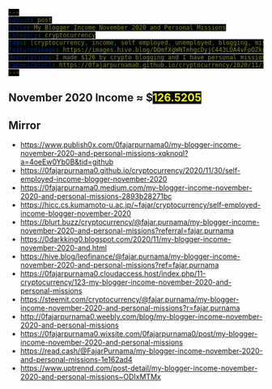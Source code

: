 ```yaml
---
layout: post
title: My Blogger Income November 2020 and Personal Missions
category: cryptocurrency
tags: [cryptocurrency, income, self employed, unemployed, blogging, mission, personal, introduce myself]
featuredimage: https://images.hive.blog/DQmfXgWNTmhgcDyjC443LDA4vFpQZkuNwkx9yof6dQfeTJ5/blogger-income-animation-november-2020.gif
description: I made $126 by crypto blogging and I have personal missions to accomplish before I am willing to let go of this job.
canonicalurl: https://0fajarpurnama0.github.io/cryptocurrency/2020/11/30/self-employed-income-blogger-november-2020
---
```

<style>
#contentcreation, #detailincome, #blogs, #publish0x, #publish0xcontest, #readcash, #blurtworld, #hiveblog, #steemit, #leofinance, #stemgeeks, #videos, #videoslist, #lbry, #image, #imagelist, #filearmy, #personalmonetization, #personalmonetizationlist, #coinimp, #bittubelink, #bravepublisher, #commontasks, #browsing, #bravebrowser, #bittubeairtime, #netboxbrowser, #cointiply, #cointiplylist, #cointiplyboardkinggame, #cointiplysurveyetc, #referrals, #referralsnote, #grade, #personnalcomments, #appendix, #donation, #mirrors {
            display: none; 
}
        
span {
  color: yellow;
  background: black;
}

#gradedollar {
  color: blue;
}

#grade {
  animation: shake 0.5s;
  animation-iteration-count: 19;
}

@keyframes shake {
  0% { transform: translate(1px, 1px) rotate(0deg); }
  10% { transform: translate(-1px, -2px) rotate(-1deg); }
  20% { transform: translate(-3px, 0px) rotate(1deg); }
  30% { transform: translate(3px, 2px) rotate(0deg); }
  40% { transform: translate(1px, -1px) rotate(1deg); }
  50% { transform: translate(-1px, 2px) rotate(-1deg); }
  60% { transform: translate(-3px, 1px) rotate(0deg); }
  70% { transform: translate(3px, 1px) rotate(-1deg); }
  80% { transform: translate(-1px, -1px) rotate(1deg); }
  90% { transform: translate(1px, 2px) rotate(0deg); }
  100% { transform: translate(1px, -2px) rotate(-1deg); }
}
</style>

<h2 id="contentcreation">Content Creation</h2>
<h3 id="blogs">Blogs</h3>
<ul>
	<li id="publish0x"><a href="https://www.publish0x.com/@0fajarpurnama0?a=4oeEw0Yb0B&tid=novemberincome"><b>Publish0x</b></a>: $<span id="publish0xdollar">35.53</span> of ETH, LRC, and BAT.</li>
	<li id="publish0xcontest"><a href="https://www.publish0x.com/publish0x-contests/dextokendefined-writing-contest-and-twitter-giveaway-winners-xzyvkjo?a=4oeEw0Yb0B&tid=novemberincome"><b>Publish0x Writing Competetion</b></a>: $<span id="publish0xcontestdollar">50</span> of ETH, LRC, and BAT.</li>
	<li id="readcash"><a href="https://read.cash/r/FajarPurnama"><b>ReadCash</b></a>: BCH 0 ≈ $<span id="readcashdollar">0</span></li>
  <li id="blurtworld"><a href="https://register.blurt.buzz/?referral=fajar.purnama"><b>BlurtWorld</b></a>: Blurt 746.735 ≈ $<span id="blurtworlddollar">9.25</span></li>
	<li id="hiveblog"><a href="https://hiveonboard.com/?ref=fajar.purnama"><b>HiveBlog</b></a>: HBD 10.088 + Hive 84.741 ≈ $<span id="hiveblogdollar">20.85</span></li>
	<li id="steemit"><a href="https://steemit.com/@fajar.purnama?r=fajar.purnama"><b>Steemit</b></a>: SBD 0.133 + Steem 1.725 ≈ $<span id="steemitdollar">1.1</span></li>
	<li id="leofinance"><a href="https://hiveonboard.com/?ref=fajar.purnama"><b>Leo Finance</b></a>: Leo 13.708 ≈ $<span id="leofinancedollar">3.23</span></li>
	<li id="stemgeeks"><a href="https://hiveonboard.com/?ref=fajar.purnama"><b>STEM Geeks</b></a>: STEM 166.290551 ≈ $<span id="stemgeeksdollar">6.08</span></li>
</ul>
<h3 id="videos">Videos</h3>
<ul>
    <li id="lbry"><a href="https://lbry.tv/$/invite/@0fajarpurnama0:e"><b>LBRY</b></a>: LBC 0 ≈ $<span id="lbrydollar">0</span></li>
</ul>
<h3 id="image">Images</h3>
<ul>
    <li id="filearmy"><a href="https://file.army/0fajarpurnama0"><b>Filearmy</b></a>: BTC 0.00000003 ≈ $<span id="filearmydollar">0.0005</span></li>
</ul>
<h3 id="personalmonetization">Personal Monetization</h3>
<ul>
    <li id="coinimp"><a href="https://www.coinimp.com/invite/8c923bdd-07f9-4051-a110-bf3db7fb8d07"><b>Coinimp</b></a>: MINTME 0 ≈ $<span id="coinimpdollar">0</span></li>
    <li id="bittubelink"><a href="https://bittube.app/?ref?2JY4FE0CP"><b>Bittube Link</b></a>: TUBE 0 ≈ $<span id="bittubelinkdollar">0</span></li>
    <li id="bravepublisher"><a href="https://brave.com/faj934"><b>Brave Publisher Reward</b></a>: BAT 0 ≈ $<span id="bravepublisherdollar">0</span></li>
</ul>
<h2 id="commontasks">Common Tasks</h2>
<h3 id="browsing">Browsing</h3>
<ul>
    <li id="bravebrowser"><a href="https://brave.com/faj934"><b>Brave Browser Reward</b></a>: BAT 0 ≈ $<span id="bravebrowserdollar">0</span></li>
    <li id="bittubeairtime"><a href="https://bittube.app/?ref?2JY4FE0CP"><b>Bittube Airtime</b></a>: TUBE 10.5 ≈ $<span id="bittubeairtimedollar">0.08</span></li>
    <li id="netboxbrowser"><a href="https://netbox.global/r/publish0x"><b>Netbox Browser</b></a>: NBX 20 ≈ $<span id="netboxbrowserdollar">0.4</span></li>
</ul>
<h3 id="cointiply"><a href="http://cointiply.com/r/lnEjx">Cointiply</a></h3>
<ul>
    <li id="cointiplysurveyetc"><b>Survey, faucet, etc.:</b> $<span id="cointiplysurveyetcdollar">0</span></li>
</ul>
<h3 id="referrals">Referrals</h3>
<p  id="referralsnote">Currently the quantity is too much to handle when the value I earned is not much. So I may report this on a separate article.</p>
<h2 id="october2020income">November 2020 Income ≈ $<span id="november2020incomedollar">126.5205</span></h2>
<h2 id="grade">Grade: <b id="gradedollar">C</b></h2>
<div id="personnalcomments">
<h2>Personnal Comments</h2>
<p>Yes, I earned $20 less than last month but I actually feel that I earned more than I expected. I wrote sad things last month and I predicted that I cannot continue like this much longer. It was sad for me because this would have been almost a perfect life as a full time content creator if I were living alone where earning a hundred dollar a month is enough for me. By then, I made a decision to stop working on <a href="https://www.publish0x.com/cryptocurrency-101-for-users?a=4oeEw0Yb0B&tid=novemberincome">my book</a>, stop writing about my ideas, stop pursuing online earnings, and complete my curriculum vitae to increase my opportunity of getting a job. Yes, this month I was working full in <a href="https://www.publish0x.com/fajar-purnama-academics?a=4oeEw0Yb0B&tid=novemberincome">publishing any research and scientific writing that I have written in the past during my studies online</a> where I only expect to earn a few pennies but I never expect that I reached over a hundred dollars a month once again and received some supportive comments that liked those works. Therefore I would like express my deepest gratitude to everyone in the platforms that I mentioned above.</p>

<h2>Personal Missions</h2>
<p>Last month I expressed my sadness of having to give up this dream job but this month I finally understood the main reason why I was sad. It is not truly because I have to give up my dream job but because I have personal missions that I want to fulfill. This month, I realized what those personal missions are that I subconsciously made long ago:</p>
<ol>
    <li>Publish everything that I have done during my studies to my blog. I have accomplished my primary mission long ago which are <a href="https://www.publish0x.com/fajar-purnama-academics?a=4oeEw0Yb0B&tid=novemberincome">publishing my publications, final project, thesis, and dissertation to my blog, and almost accomplished my secondary mission which are posting any research or scientific articles and assignments to my blog</a>. As for the rest of my small assignments, I am willing to post them leisurely and in indefinite time with ofcourse a quality that is good enough at least from my evaluation.</li>
    <li>Write an article about almost all the videos the I uploaded for example <a href="https://0fajarpurnama0.github.io/internet/2020/10/12/nvidia-cuda-optimus-laptop-linux">I wrote a detailed article about my current most popular video about fixing optimus laptop blank screen when installing Nvidia driver in Kali Linux</a>. One example that I really want to write is my tutorial about upgrading Moodle from version 1 to version 3 conducted on an actual case of elearning.unud.ac.id which I believed it is a significant problem that is rarely discussed.</li>
    <li>Finally, I would like to finish <a href="https://www.publish0x.com/cryptocurrency-101-for-users?a=4oeEw0Yb0B&tid=novemberincome">my book about cryptocurrency 101 for users</a>. I would like to stay unemployed and focus until I finish up to this mission or at least a majority of it. I am willing to put the rest of my desires to the shelf or to the waiting list for an indefinite of time. For example, I have more books that I want to write but if I have to give up on it, then I have to give up.</li>
    <li>Not only video record myself playing story video games but also write a detailed story and conversation of the video games. This was inspired by Youtube's timestamp and the situation since long that I no longer have time to play story video games but I still want to know the story so I watched the Youtube gameplay briefly. Also I wanted to be a video game streamer because I was actually a fan of story video games but have to give up playing games after I became busy since my undergraduate studies.</li>
    <li>I want to try referral blogging where I write a good article about a product that has a referral system and put my link there and see the earnings while at the same time adding more quantity to my blog. For example, <a href="https://0fajarpurnama0.github.io/cryptocurrency/2020/10/10/cryptocurrency-101-chapter-4">the fourth chapter of my book about cryptocurrency 101 for users</a>.</li>
    <li>I wanted to be a Youtuber because I enjoyed it and stories of famous crypto youtubers that he actually earns more quitting his job and do the work he was passionate about and one of them is being a crypto youtuber. Also a sarcasm that if we love Saturdays and hate Mondays is an indication that we hate our jobs and why are we stupid enough to accept how it is for years while other people are enjoying their lives? This happened to me in highschool, some years of my undergraduate, and my job in 2015. In my graduate studies and now I found blogger to be my passion more than a youtuber I really felt that the distance between Mondays and Fridays are short. Often during the weekends, I regretted to not work more on weekdays and wished I could go back to Monday where in the end I almost always chose not to take holidays on weekends and just keep blogging.</li>
    <li>I became very interested in cryptocurrency and I really want to start learning programming such as programming Bitcoin and writing smart contracts on Ethereum. Alas I am in a phase where learning is not appreciated but results mainly incomes are expected. I hope that I am wrong but the people whom I wrote this report for are probably are not interested in this writing but only interested in the numbers above and that is it whether it is enough or not, whether the numbers can amaze them or not. So I thank you very much if you really read in detail until this point.</li>
</ol>
</div>

<div id="appendix">
<h2>Appendix</h2>
<figure>
    <img src="https://images.hive.blog/DQmWr7SDTgg1bdE8bgC88Y86VnomVxiTHESA3WaJxoik7to/publish0x.PNG" onerror="this.onerror=null;this.src='https://404store.com/2020/11/30/publish0x.png';" alt="Publish0x Earnings" />
    <figcaption><a href="https://www.publish0x.com/register?a=4oeEw0Yb0B&tid=novemberincome">Publish0x</a> Earnings</figcaption>
</figure>

<figure>
    <img src="https://images.hive.blog/DQme4ShMLYCwt8DM9AKBPZLYTXSXbs2ur7dbL3GVktrDbCo/publish0x-contest.PNG" onerror="this.onerror=null;this.src='https://404store.com/2020/11/30/publish0x-contest.png';" alt="Publish0x Contest" />
    <figcaption><a href="https://www.publish0x.com/publish0x-contests/defifarmer-writing-contest-and-giveaway-1-dollars-050-cents-xmdqdrm?a=4oeEw0Yb0B&tid=novemberincome">Publish0x Competition</a> Earnings</figcaption>
</figure>

<figure>
    <img src="https://images.hive.blog/DQmagPm7YntZK4CPjR3YTEFUdgGXvDxBxVV8uWRxc4ykq2r/readcash.PNG" onerror="this.onerror=null;this.src='https://404store.com/2020/11/30/readcash.png';" alt="ReadCash Earnings" />
    <figcaption><a href="https://read.cash/r/FajarPurnama">ReadCash Earnings</a>, right after October Income report I did not earn anything. Either the admins read it and decide to blacklist me for it and/or the bot detected me as a cross poster. Well no matter, I did not come to <a href="https://read.cash/r/FajarPurnama">read.cash</a> for that. I initially came solely because it is another blogging platform especially a crypto one where users can tip in Bitcoin Cash and I want to share my posts to its users. The random rewarder bot was a surprising bonus and thank you for supporting me last month. I'm thankful enough to be allowed to post there and I will continue.</figcaption>
</figure>

<figure>
    <img src="https://images.hive.blog/DQmY58Q9ve839GyLcrBVW8yPMhK6xXrySKapThh6Wc4sgtS/blurt.PNG" onerror="this.onerror=null;this.src='https://404store.com/2020/11/30/blurt.png';" alt="Blurt Earnings" />
    <figcaption><a href="https://register.blurt.buzz/?referral=fajar.purnama">Blurt Earnings</a></figcaption>
</figure>

<figure>
    <img src="https://images.hive.blog/DQmaEPAMUKnaCpWDmm4o11P5KHt5GSifmibbKzuKNetFdPk/hive.PNG" onerror="this.onerror=null;this.src='https://404store.com/2020/11/30/hive.png';" alt="Hive Earnings" />
    <figcaption><a href="https://hiveonboard.com/?ref=fajar.purnama">Hive Earnings</a></figcaption>
</figure>

<figure>
    <img src="https://images.hive.blog/DQmXo8mfvFJQzECmS722Sxi63yg8TKTjBnXBxMMPzQ1ceKP/steem.PNG" onerror="this.onerror=null;this.src='https://404store.com/2020/11/30/steem.png';" alt="Steemit Earnings" />
    <figcaption><a href="https://steemit.com/@fajar.purnama?r=fajar.purnama">Steemit</a> Earnings</figcaption>
</figure>

<figure>
    <img src="https://images.hive.blog/DQmbHVmFwkTAjoQhEswmEVPQXAMSJanp4kirAWaW9VM8hFk/stem-leo-ash.PNG" onerror="this.onerror=null;this.src='https://404store.com/2020/11/30/stem-leo-ash.png';" alt="Leo Finance Earnings" />
    <figcaption><a href="https://hiveonboard.com/?ref=fajar.purnama">Leo Finance</a> and <a href="https://hiveonboard.com/?ref=fajar.purnama">STEM Geeks</a> Earnings</figcaption>
</figure>

<figure>
    <img src="https://images.hive.blog/DQmSEh6d8rmxFcW1ahHJRtiHvHBi9XmeLQVHioFLSnVYofZ/filearmy.PNG" onerror="this.onerror=null;this.src='https://404store.com/2020/11/30/filearmy.png';" alt="Filearmy Earnings" />
    <figcaption><a href="https://file.army/0fajarpurnama0">Filearmy</a> Earnings</figcaption>
</figure>

<figure>
    <img src="https://images.hive.blog/DQmQcErFAQ2P5QMmbwJZaUMAjCTTy8AAtWnqAitVw5htyZi/bittube-airtime.PNG" onerror="this.onerror=null;this.src='https://404store.com/2020/11/30/bittube-airtime.png';" alt="Bittube Airtime Earnings" />
    <figcaption><a href="https://bittube.app/?ref?2JY4FE0CP">Bittube Airtime</a> Earnings</figcaption>
</figure>

<figure>
    <img src="https://images.hive.blog/DQmVvU1Zc4mqGw2UWcR1HQ8V28pQMfBqu1ESWqgEVwQYJnk/NBX.PNG" onerror="this.onerror=null;this.src='https://404store.com/2020/11/30/NBX.png';" alt="Netbox Browser Rewards" />
    <figcaption><a href="https://netbox.global/r/publish0x">Netbox Browser</a> Rewards</figcaption>
</figure>
</div>

<div id="donation">
<h2>Donation</h2>
<p>Personally, I enjoyed being a full time independent content creator very much and I once again thank the platforms, investors, donators, and viewers for making my venture possible through donations, tippings, and upvotes. If you enjoy and/or want to further support my work you may choose more form of donation:</p>
<ul>
    <li>From <a href="https://brave.com/faj934">brave browser</a> and <a href="https://bittube.app/?ref?2JY4FE0CP">bittube extension</a> to my twitter profile: <a href="https://twitter.com/0FajarPurnama0">@0FajarPurnama0</a>.</li>
    <li>Donate Ethereum and its tokens using web3 such as Metamask, WalletConnect, Coinbase Wallet, and Trust Wallet: <a href='https://widget.kyber.network/v0.7.5/?type=pay&mode=popup&title=Donate%20to%20Fajar%20Purnama&lang=en&receiveAddr=0xCf354A0012160bC5dAe441C49f0B2d7E4A4fFC96&receiveToken=KNC&receiveAmount=1&callback=https%3A%2F%2Fkyberpay-sample.knstats.com%2Fcallback&paramForwarding=true&commissionId=0xCf354A0012160bC5dAe441C49f0B2d7E4A4fFC96&theme=theme-dark'
class='kyber-widget-button theme-dark theme-supported' name='KyberWidget - Powered by KyberNetwork' title='Pay with tokens'
target='_blank'>Pay with tokens</a></li>
    <li>Find deals profitable for both of us at <a href="https://0fajarpurnama0.github.io/deals">https://0fajarpurnama0.github.io/deals</a>.</li>
    <li>Use my referrals at <a href="https://0fajarpurnama0.github.io/affiliate-endorsement-referral">https://0fajarpurnama0.github.io/affiliate-endorsement-referral</a>.</li>
    <li>Turn off your adblocker and read my articles at <a href="https://0darkking0.blogspot.com">https://0darkking0.blogspot.com</a> by donating your CPU power (more advance form such as donating at a click of a button coming soon).</li>
    <li>More donation options coming soon at <a href="https://0fajarpurnama0.github.io/donation">https://0fajarpurnama0.github.io/donation</a>.</li>
</ul>

<figure>
    <img src="https://steemitimages.com/640x0/https://images.blurt.buzz/DQmTbQgo43bH8Xnvj6nbjrfVxHuefHtD3XPzwyfKkur1j8Y/qr-donation.png" onerror="this.onerror=null;this.src='https://404store.com/2020/11/02/qr-donation.png';" alt="qr donation" />
    <figcaption>Bitcoin <em>bc1q6hg4lllxthryke7zhxflcdrcm0nr8ph7antxk9</em>, Ethereum <em>0x3D4c67A2A40bC24ec53ab767b9247c02A2250BCB</em>, Litecoin <em>ltc1qqxl8dng0swv7zuhe30y5kzwht3l25krfaqzu2k</em>, XRP <em>r9rwEdZBWFRbsGzwG5gm1MjDoyBKWLPyx5</em>, Bitcoin Cash <em>qpd74d52rxpt3w70qv555ccq0254j7dhtg2mxst0dc</em>, Binance Chain <em>bnb10hdlv95jyjn92j2l6um6gkmc96a6g57lnezd66</em>, Monero <em>43V43g1UC9AdgjmjJZPQRxCotyi9VTb8jbYisw2cSqEjbuvp9Y</em>, <a href="https://www.paypal.com/paypalme/my/profile">paypal.me/fajarpurnama</a>.</figcaption>
</figure>

<a href="http://mellowads.com/0RDMA">Animation Source Code</a>
</div>

<h2>Mirror</h2>
<ul>
	<li>
		<a href="https://www.publish0x.com/0fajarpurnama0/my-blogger-income-november-2020-and-personal-missions-xqknoql?a=4oeEw0Yb0B&tid=github">https://www.publish0x.com/0fajarpurnama0/my-blogger-income-november-2020-and-personal-missions-xqknoql?a=4oeEw0Yb0B&tid=github</a>
	</li>
	<li>
		<a href="https://0fajarpurnama0.github.io/cryptocurrency/2020/11/30/self-employed-income-blogger-november-2020">https://0fajarpurnama0.github.io/cryptocurrency/2020/11/30/self-employed-income-blogger-november-2020</a>
	</li>
	<li>
		<a href="https://0fajarpurnama0.medium.com/my-blogger-income-november-2020-and-personal-missions-2893b28271bc">https://0fajarpurnama0.medium.com/my-blogger-income-november-2020-and-personal-missions-2893b28271bc</a>
	</li>
	<li>
		<a href="https://hicc.cs.kumamoto-u.ac.jp/~fajar/cryptocurrency/self-employed-income-blogger-november-2020">https://hicc.cs.kumamoto-u.ac.jp/~fajar/cryptocurrency/self-employed-income-blogger-november-2020</a>
	</li>
	<li>
		<a href="https://blurt.buzz/cryptocurrency/@fajar.purnama/my-blogger-income-november-2020-and-personal-missions?referral=fajar.purnama">https://blurt.buzz/cryptocurrency/@fajar.purnama/my-blogger-income-november-2020-and-personal-missions?referral=fajar.purnama</a>
	</li>
	<li>
		<a href="https://0darkking0.blogspot.com/2020/11/my-blogger-income-november-2020-and.html">https://0darkking0.blogspot.com/2020/11/my-blogger-income-november-2020-and.html</a>
	</li>
	<li>
		<a href="https://hive.blog/leofinance/@fajar.purnama/my-blogger-income-november-2020-and-personal-missions?ref=fajar.purnama">https://hive.blog/leofinance/@fajar.purnama/my-blogger-income-november-2020-and-personal-missions?ref=fajar.purnama</a>
	</li>
	<li>
		<a href="https://0fajarpurnama0.cloudaccess.host/index.php/11-cryptocurrency/123-my-blogger-income-november-2020-and-personal-missions">https://0fajarpurnama0.cloudaccess.host/index.php/11-cryptocurrency/123-my-blogger-income-november-2020-and-personal-missions</a>
	</li>
	<li>
		<a href="https://steemit.com/cryptocurrency/@fajar.purnama/my-blogger-income-november-2020-and-personal-missions?r=fajar.purnama">https://steemit.com/cryptocurrency/@fajar.purnama/my-blogger-income-november-2020-and-personal-missions?r=fajar.purnama</a>
	</li>
	<li>
		<a href="http://0fajarpurnama0.weebly.com/blog/my-blogger-income-november-2020-and-personal-missions">http://0fajarpurnama0.weebly.com/blog/my-blogger-income-november-2020-and-personal-missions</a>
	</li>
	<li>
		<a href="https://0fajarpurnama0.wixsite.com/0fajarpurnama0/post/my-blogger-income-november-2020-and-personal-missions">https://0fajarpurnama0.wixsite.com/0fajarpurnama0/post/my-blogger-income-november-2020-and-personal-missions</a>
	</li>
	<li>
		<a href="https://read.cash/@FajarPurnama/my-blogger-income-november-2020-and-personal-missions-1e162ad4">https://read.cash/@FajarPurnama/my-blogger-income-november-2020-and-personal-missions-1e162ad4</a>
	</li>
	<li>
		<a href="https://www.uptrennd.com/post-detail/my-blogger-income-november-2020-and-personal-missions~ODIxMTMx">https://www.uptrennd.com/post-detail/my-blogger-income-november-2020-and-personal-missions~ODIxMTMx</a>
	</li>
</ul>

<script>
var tempaccumulate = 0;
var november2020incomedollar = 0;
document.getElementById("november2020incomedollar").innerHTML = november2020incomedollar

setTimeout(function () {
  document.getElementById("contentcreation").style.display = "block";
}, 500);

setTimeout(function () {
  document.getElementById("blogs").style.display = "block";
}, 1000);

setTimeout(function () {
  document.getElementById("publish0x").style.display = "block";
  var income = parseInt(document.getElementById("publish0xdollar").innerHTML);
  var accumulate_animation = setInterval(function(){ 
  november2020incomedollar += 1;
  tempaccumulate += 1;
  document.getElementById("november2020incomedollar").innerHTML = november2020incomedollar;
  if(tempaccumulate >= income){
    clearInterval(accumulate_animation);
    tempaccumulate = 0;
  }
  }, 25);
}, 1500);

setTimeout(function () {
  document.getElementById("publish0xcontest").style.display = "block";
  var income = parseInt(document.getElementById("publish0xcontestdollar").innerHTML);
  var accumulate_animation = setInterval(function(){ 
  november2020incomedollar += 1;
  tempaccumulate += 1;
  document.getElementById("november2020incomedollar").innerHTML = november2020incomedollar;
  if(tempaccumulate >= income){
    clearInterval(accumulate_animation);
    tempaccumulate = 0;
  }
  }, 25);
}, 2500);

setTimeout(function () {
  document.getElementById("readcash").style.display = "block";
  /*var income = parseInt(document.getElementById("readcashdollar").innerHTML);
  var accumulate_animation = setInterval(function(){ 
  november2020incomedollar += 1;
  tempaccumulate += 1;
  document.getElementById("november2020incomedollar").innerHTML = november2020incomedollar;
  if(tempaccumulate >= income){
    clearInterval(accumulate_animation);
    tempaccumulate = 0;
  }
  }, 25);*/
}, 3700);

setTimeout(function () {
  document.getElementById("blurtworld").style.display = "block";
  var income = parseInt(document.getElementById("blurtworlddollar").innerHTML);
  var accumulate_animation = setInterval(function(){ 
  november2020incomedollar += 1;
  tempaccumulate += 1;
  document.getElementById("november2020incomedollar").innerHTML = november2020incomedollar;
  if(tempaccumulate >= income){
    clearInterval(accumulate_animation);
    tempaccumulate = 0;
  }
  }, 25);
}, 5500);

setTimeout(function () {
  document.getElementById("hiveblog").style.display = "block";
  var income = parseInt(document.getElementById("hiveblogdollar").innerHTML);
  var accumulate_animation = setInterval(function(){ 
  november2020incomedollar += 1;
  tempaccumulate += 1;
  document.getElementById("november2020incomedollar").innerHTML = november2020incomedollar;
  if(tempaccumulate >= income){
    clearInterval(accumulate_animation);
    tempaccumulate = 0;
  }
  }, 25);
}, 7000);

setTimeout(function () {
  document.getElementById("steemit").style.display = "block";
  var income = parseInt(document.getElementById("steemitdollar").innerHTML);
  var accumulate_animation = setInterval(function(){ 
  november2020incomedollar += 1;
  tempaccumulate += 1;
  document.getElementById("november2020incomedollar").innerHTML = november2020incomedollar;
  if(tempaccumulate >= income){
    clearInterval(accumulate_animation);
    tempaccumulate = 0;
  }
  }, 25);
}, 7500);

setTimeout(function () {
  document.getElementById("leofinance").style.display = "block";
  var income = parseInt(document.getElementById("leofinancedollar").innerHTML);
  var accumulate_animation = setInterval(function(){ 
  november2020incomedollar += 1;
  tempaccumulate += 1;
  document.getElementById("november2020incomedollar").innerHTML = november2020incomedollar;
  if(tempaccumulate >= income){
    clearInterval(accumulate_animation);
    tempaccumulate = 0;
  }
  }, 25);
}, 9000);

setTimeout(function () {
  document.getElementById("stemgeeks").style.display = "block";
  var income = parseInt(document.getElementById("stemgeeksdollar").innerHTML);
  var accumulate_animation = setInterval(function(){ 
  november2020incomedollar += 1;
  tempaccumulate += 1;
  document.getElementById("november2020incomedollar").innerHTML = november2020incomedollar;
  if(tempaccumulate >= income){
    clearInterval(accumulate_animation);
    tempaccumulate = 0;
  }
  }, 25);
}, 10500);

setTimeout(function () {
  document.getElementById("videos").style.display = "block";
}, 11000);

setTimeout(function () {
  document.getElementById("lbry").style.display = "block";
  /*var income = parseInt(document.getElementById("lbrydollar").innerHTML);
  var accumulate_animation = setInterval(function(){ 
  november2020incomedollar += 1;
  tempaccumulate += 1;
  document.getElementById("november2020incomedollar").innerHTML = november2020incomedollar;
  if(tempaccumulate >= income){
    clearInterval(accumulate_animation);
    tempaccumulate = 0;
  }
  }, 25);*/
}, 11500);

setTimeout(function () {
  document.getElementById("image").style.display = "block";
}, 12000);

setTimeout(function () {
  document.getElementById("filearmy").style.display = "block";
}, 12500);

setTimeout(function () {
  document.getElementById("personalmonetization").style.display = "block";
}, 13000);

setTimeout(function () {
  document.getElementById("coinimp").style.display = "block";
}, 13500);

setTimeout(function () {
  document.getElementById("bittubelink").style.display = "block";
  /*var income = parseInt(document.getElementById("bittubelinkdollar").innerHTML);
  var accumulate_animation = setInterval(function(){ 
  november2020incomedollar += 1;
  tempaccumulate += 1;
  document.getElementById("november2020incomedollar").innerHTML = november2020incomedollar;
  if(tempaccumulate >= income){
    clearInterval(accumulate_animation);
    tempaccumulate = 0;
  }
  }, 25);*/
}, 14000);

setTimeout(function () {
  document.getElementById("bravepublisher").style.display = "block";
  /*var income = parseInt(document.getElementById("bravepublisherdollar").innerHTML);
  var accumulate_animation = setInterval(function(){ 
  november2020incomedollar += 1;
  tempaccumulate += 1;
  document.getElementById("november2020incomedollar").innerHTML = november2020incomedollar;
  if(tempaccumulate >= income){
    clearInterval(accumulate_animation);
    tempaccumulate = 0;
  }
  }, 25);*/
}, 14500);

setTimeout(function () {
  document.getElementById("commontasks").style.display = "block";
}, 15000);

setTimeout(function () {
  document.getElementById("browsing").style.display = "block";
}, 15500);

setTimeout(function () {
  document.getElementById("bravebrowser").style.display = "block";
}, 16000);

setTimeout(function () {
  document.getElementById("bittubeairtime").style.display = "block";
}, 16500);

setTimeout(function () {
  document.getElementById("netboxbrowser").style.display = "block";
  /*var income = parseInt(document.getElementById("netboxbrowserdollar").innerHTML);
  var accumulate_animation = setInterval(function(){ 
  november2020incomedollar += 1;
  tempaccumulate += 1;
  document.getElementById("november2020incomedollar").innerHTML = november2020incomedollar;
  if(tempaccumulate >= income){
    clearInterval(accumulate_animation);
    tempaccumulate = 0;
  }
  }, 25);*/
}, 17000);

setTimeout(function () {
  document.getElementById("cointiply").style.display = "block";
}, 17500);

setTimeout(function () {
  document.getElementById("cointiplyboardkinggame").style.display = "block";
  /*var income = parseInt(document.getElementById("cointiplyboardkinggamedollar").innerHTML);
  var accumulate_animation = setInterval(function(){ 
  november2020incomedollar += 1;
  tempaccumulate += 1;
  document.getElementById("november2020incomedollar").innerHTML = november2020incomedollar;
  if(tempaccumulate >= income){
    clearInterval(accumulate_animation);
    tempaccumulate = 0;
  }
  }, 25);*/
}, 18000);

setTimeout(function () {
  document.getElementById("cointiplysurveyetc").style.display = "block";
  /*var income = parseInt(document.getElementById("cointiplysurveyetcdollar").innerHTML);
  var accumulate_animation = setInterval(function(){ 
  november2020incomedollar += 1;
  tempaccumulate += 1;
  document.getElementById("november2020incomedollar").innerHTML = november2020incomedollar;
  if(tempaccumulate >= income){
    clearInterval(accumulate_animation);
    tempaccumulate = 0;
  }
  }, 25);*/
}, 18500);

setTimeout(function () {
  document.getElementById("referrals").style.display = "block";
}, 19000);

setTimeout(function () {
  document.getElementById("referralsnote").style.display = "block";
}, 19500);

setTimeout(function () {
  document.getElementById("grade").style.display = "block";
}, 20000);

setTimeout(function () {
  document.getElementById("personnalcomments").style.display = "block";
}, 20500);

setTimeout(function () {
  document.getElementById("appendix").style.display = "block";
}, 21500);

setTimeout(function () {
  document.getElementById("donation").style.display = "block";
}, 22000);

setTimeout(function () {
  document.getElementById("mirrors").style.display = "block";
}, 22500);
</script>